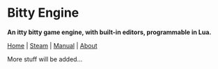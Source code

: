# Bitty Engine

**An itty bitty game engine, with built-in editors, programmable in Lua.**

[Home](https://paladin-t.github.io/bitty/) |
[Steam](https://store.steampowered.com/app/1386180/) |
[Manual](https://paladin-t.github.io/bitty/documents/manual) |
[About](https://paladin-t.github.io/bitty/about.html)

More stuff will be added...
